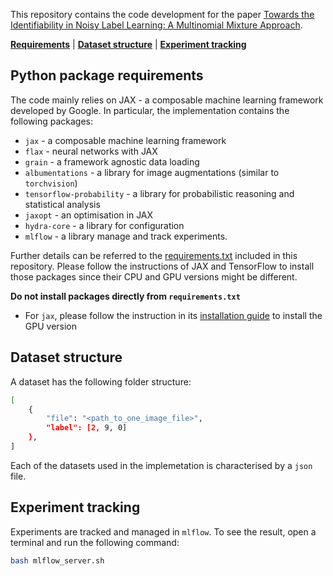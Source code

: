 This repository contains the code development for the paper [Towards the Identifiability in Noisy Label Learning: A Multinomial Mixture Approach](https://arxiv.org/abs/2301.01405).

[**Requirements**](#python-package-requirements)
| [**Dataset structure**](#dataset-structure)
| [**Experiment tracking**](#experiment-tracking)

## Python package requirements
The code mainly relies on JAX - a composable machine learning framework developed by Google. In particular, the implementation contains the following packages:
- `jax` - a composable machine learning framework
- `flax` - neural networks with JAX
- `grain` - a framework agnostic data loading
- `albumentations` - a library for image augmentations (similar to `torchvision`)
- `tensorflow-probability` - a library for probabilistic reasoning and statistical analysis
- `jaxopt` - an optimisation in JAX
- `hydra-core` - a library for configuration
- `mlflow` - a library manage and track experiments.

Further details can be referred to the [requirements.txt](requirements.txt) included in this repository. Please follow the instructions of JAX and TensorFlow to install those packages since their CPU and GPU versions might be different.

**Do not install packages directly from `requirements.txt`**
- For `jax`, please follow the instruction in its [installation guide](https://docs.jax.dev/en/latest/installation.html) to install the GPU version

## Dataset structure
A dataset has the following folder structure:
```bash
[
    {
        "file": "<path_to_one_image_file>",
        "label": [2, 9, 0]
    },
]
```

Each of the datasets used in the implemetation is characterised by a `json` file.

## Experiment tracking
Experiments are tracked and managed in `mlflow`. To see the result, open a terminal and run the following command:
```bash
bash mlflow_server.sh
```